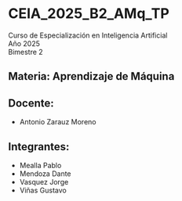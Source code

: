 # CEIA_2025_B2_AMq_TP

Curso de Especialización en Inteligencia Artificial  
Año 2025  
Bimestre 2  

## Materia: Aprendizaje de Máquina  

## Docente:
* Antonio Zarauz Moreno

## Integrantes:
* Mealla Pablo
* Mendoza Dante
* Vasquez Jorge
* Viñas Gustavo
